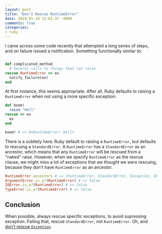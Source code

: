 ```yaml
---
layout: post
title: "Don't Rescue RuntimeError"
date: 2019-01-18 12:02:37 -0800
comments: true
categories:
- ruby
---
```


I came across some code recently that attempted a long series of steps, and on failure issued a notification. Something functionally similar to:

```ruby

def complicated_method
  # Several calls to things that can raise
rescue RuntimeError => ex
  notify_failure(ex)
end
```

At first instance, this seems appropriate. After all, Ruby defaults to raising a `RuntimeError` when not using a more specific exception:

```ruby
def boom!
  raise "Hell"
rescue => ex
  ex
end

boom! # => #<RuntimeError: Hell>
```

There is a subtlety here: Ruby default to raising a `RuntimeError`, but defaults to rescuing a `StandardError`. A `RuntimeError` has a `StandardError` as an ancestor, which means that any `RuntimeError` will be rescued from a "naked" raise. However, when we specify `RuntimeError` as the rescue clause, we might miss a lot of exceptions that we *thought* we were rescuing, because they don't have `RuntimeError` as an ancestor.

```ruby
RuntimeError.ancestors # => [RuntimeError, StandardError, Exception, Object, Kernel, BasicObject]
ArgumentError.is_a?(RuntimeError) # => false
IOError.is_a?(RuntimeError) # => false
TypeError.is_a?(RuntimeError) # => false
```

## Conclusion

When possible, always rescue specific exceptions, to avoid supressing exception. Failing that, rescue `StandardError`, not `RuntimeError`. Oh, and [don't rescue `Exception`][thoughbot].

[thoughbot]: [https://robots.thoughtbot.com/rescue-standarderror-not-exception]
